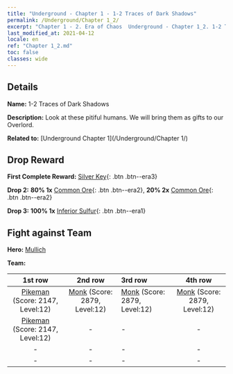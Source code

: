 ```yaml
---
title: "Underground - Chapter 1 - 1-2 Traces of Dark Shadows"
permalink: /Underground/Chapter 1_2/
excerpt: "Chapter 1 - 2. Era of Chaos  Underground - Chapter 1_2. 1-2 Traces of Dark Shadows"
last_modified_at: 2021-04-12
locale: en
ref: "Chapter 1_2.md"
toc: false
classes: wide
---
```


## Details

 **Name:** 1-2 Traces of Dark Shadows

 **Description:** Look at these pitiful humans. We will bring them as gifts to our Overlord.

 **Related to:** [Underground Chapter 1](/Underground/Chapter 1/)

## Drop Reward

 **First Complete Reward:** [Silver Key](/Items/con_693/){: .btn .btn--era3}

 **Drop 2:** **80% 1x** [Common Ore](/Items/mat_6/){: .btn .btn--era2}, **20% 2x** [Common Ore](/Items/mat_6/){: .btn .btn--era2}

 **Drop 3:** **100% 1x** [Inferior Sulfur](/Items/mat_3/){: .btn .btn--era1}


## Fight against Team
 **Hero:** [Mullich](/heroes/Mullich/)

 **Team:**


  | 1st row | 2nd row | 3rd row | 4th row |
  |:----:|:----:|:----|:----:|
  | [Pikeman](/units/Pikeman/) (Score: 2147, Level:12)  | [Monk](/units/Monk/) (Score: 2879, Level:12)  | [Monk](/units/Monk/) (Score: 2879, Level:12)  | [Monk](/units/Monk/) (Score: 2879, Level:12)  |
  | [Pikeman](/units/Pikeman/) (Score: 2147, Level:12)  | - | - | - |
  | - | - | - | - |
  | - | - | - | - |



